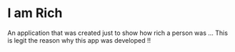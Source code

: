 # I am Rich

An application that was created just to show how rich a person was ... This is legit the reason why this app was developed !!
